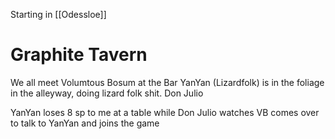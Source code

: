 Starting in [[Odessloe]] 
# Graphite Tavern
We all meet 
Volumtous Bosum at the Bar
YanYan (Lizardfolk) is in the foliage in the alleyway, doing lizard folk shit.
Don Julio 

YanYan loses 8 sp to me at a table while Don Julio watches
VB comes over to talk to YanYan and joins the game